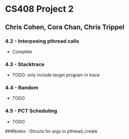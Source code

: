 # CS408 Project 2
## Chris Cohen, Cora Chan, Chris Trippel

### 4.2 - Interposing pthread calls
- Complete

### 4.3 - Stacktrace
- TODO: only include target program in trace

### 4.4 - Random
- TODO

### 4.5 - PCT Scheduling
- TODO



###Notes:
-Structs for args in pthread_create
